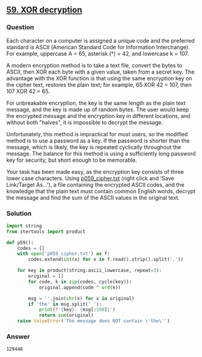 ## **[59. XOR decryption](https://projecteuler.net/problem=59)**

### Question
Each character on a computer is assigned a unique code and the preferred standard is ASCII (American Standard Code for Information Interchange). 
For example, uppercase A = 65, asterisk (*) = 42, and lowercase k = 107.

A modern encryption method is to take a text file, convert the bytes to ASCII, 
then XOR each byte with a given value, taken from a secret key. 
The advantage with the XOR function is that using the same encryption key on the cipher text, restores the plain text; 
for example, 65 XOR 42 = 107, then 107 XOR 42 = 65.

For unbreakable encryption, the key is the same length as the plain text message, 
and the key is made up of random bytes. The user would keep the encrypted message and the encryption key in different locations, 
and without both "halves", it is impossible to decrypt the message.

Unfortunately, this method is impractical for most users, so the modified method is to use a password as a key. 
If the password is shorter than the message, which is likely, the key is repeated cyclically throughout the message. 
The balance for this method is using a sufficiently long password key for security, but short enough to be memorable.

Your task has been made easy, as the encryption key consists of three lower case characters. 
Using [p059_cipher.txt](https://projecteuler.net/project/resources/p059_cipher.txt) (right click and 'Save Link/Target As...'), 
a file containing the encrypted ASCII codes, and the knowledge that the plain text must contain common English words, 
decrypt the message and find the sum of the ASCII values in the original text.


### Solution


```python
import string
from itertools import product

def p59():
    codes = []
    with open('p059_cipher.txt') as f:
        codes.extend(int(x) for x in f.read().strip().split(','))

    for key in product(string.ascii_lowercase, repeat=3):
        original = []
        for code, k in zip(codes, cycle(key)):
            original.append(code ^ ord(k))

        msg = ''.join(chr(x) for x in original)
        if 'the' in msg.split(' '):
            print(f'{key}: {msg[:100]}')
            return sum(original)
    raise ValueError('The message does NOT contain \'the\'')
```

### Answer 
`129448`
